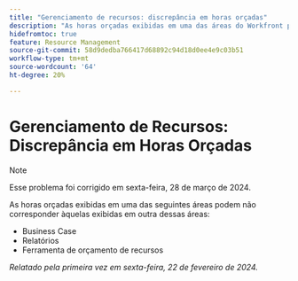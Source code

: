 ```yaml
---
title: "Gerenciamento de recursos: discrepância em horas orçadas"
description: "As horas orçadas exibidas em uma das áreas do Workfront podem não corresponder àquelas exibidas em outra área."
hidefromtoc: true
feature: Resource Management
source-git-commit: 58d9dedba766417d68892c94d18d0ee4e9c03b51
workflow-type: tm+mt
source-wordcount: '64'
ht-degree: 20%

---
```



# Gerenciamento de Recursos: Discrepância em Horas Orçadas

>[!NOTE]
>
>Esse problema foi corrigido em sexta-feira, 28 de março de 2024.

As horas orçadas exibidas em uma das seguintes áreas podem não corresponder àquelas exibidas em outra dessas áreas:

* Business Case
* Relatórios
* Ferramenta de orçamento de recursos

_Relatado pela primeira vez em sexta-feira, 22 de fevereiro de 2024._
